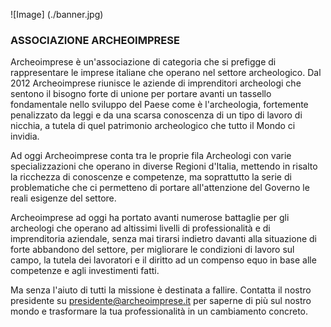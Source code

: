 ![Image] (./banner.jpg)

### ASSOCIAZIONE ARCHEOIMPRESE 

Archeoimprese è un'associazione di categoria che si prefigge di rappresentare le imprese italiane che operano nel settore archeologico. Dal 2012 Archeoimprese riunisce le aziende di imprenditori archeologi che sentono il bisogno forte di unione per portare avanti un tassello fondamentale nello sviluppo del Paese come è l'archeologia, fortemente penalizzato da leggi e da una scarsa conoscenza di un tipo di lavoro di nicchia, a tutela 
di quel patrimonio archeologico che tutto il Mondo ci invidia.

Ad oggi Archeoimprese conta tra le proprie fila Archeologi con varie specializzazioni che operano in diverse Regioni d'Italia, mettendo in risalto la ricchezza di conoscenze e competenze, ma soprattutto la serie di problematiche che ci permetteno di portare all'attenzione del Governo le reali esigenze del settore.

Archeoimprese ad oggi ha portato avanti numerose battaglie per gli archeologi che operano ad altissimi livelli di professionalità e di imprenditoria aziendale, senza mai tirarsi indietro davanti alla situazione di forte abbandono del settore, per migliorare le condizioni di lavoro sul campo, la tutela dei lavoratori e il diritto ad un compenso equo in base alle competenze e agli investimenti fatti.

Ma senza l'aiuto di tutti la missione è destinata a fallire. Contatta il nostro presidente su presidente@archeoimprese.it per saperne di più sul nostro mondo e trasformare la tua professionalità in un cambiamento concreto.
